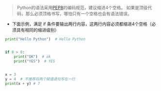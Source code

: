 > Python的语法采用[PEP8](https://www.jianshu.com/p/26dde1315c74)的编码规范，建议缩进4个空格。
> 如果是顶级代码，那么必须顶格书写，哪怕只有一个空格也会有语法错误。

* 下面示例，满足 if 条件要输出两行内容，这两行内容必须都缩进4个空格（必须具有相同的缩进级别）

```python
print("Hello Python")  # Hello Python


if 8 > 0:
    print("OK")  # ok
    print("YES")  # YES
 
    
x = 3
y = 4  # 不推荐将两个赋值语句写在一行
print(x + y) # 7
```